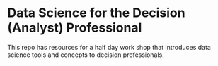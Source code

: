 # Data Science for the Decision (Analyst) Professional
This repo has resources for a half day work shop that introduces data science tools and concepts to decision professionals.
